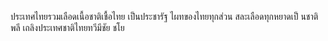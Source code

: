 ประเทศไทยรวมเลือดเนื้อชาติเชื้อไทย
เป็นประชารัฐ ไผทของไทยทุกส่วน
สละเลือดทุกหยาดเป็ นชาติพลี
เถลิงประเทศชาติไทยทวีมีชัย ชโย
